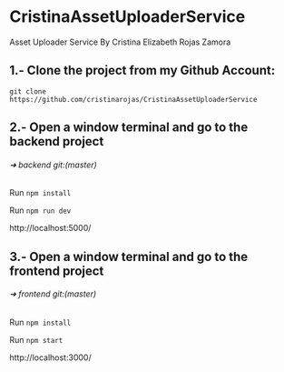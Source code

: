 # CristinaAssetUploaderService

Asset Uploader Service By Cristina Elizabeth Rojas Zamora

## 1.- Clone the project from my Github Account:

`git clone https://github.com/cristinarojas/CristinaAssetUploaderService`

## 2.- Open a window terminal and go to the backend project

###### ➜ backend git:(master)

Run `npm install`

Run `npm run dev`

http://localhost:5000/

## 3.- Open a window terminal and go to the frontend project

###### ➜ frontend git:(master)

Run `npm install`

Run `npm start`

http://localhost:3000/
